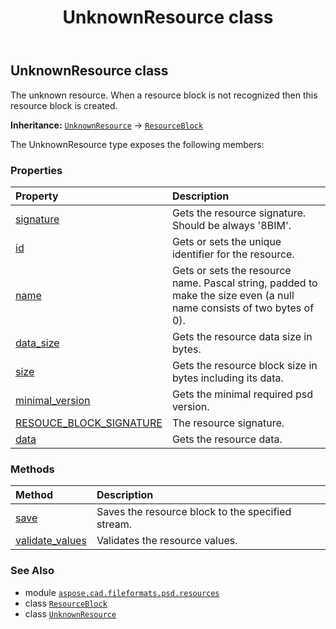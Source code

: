 ﻿---
title: UnknownResource class
second_title: Aspose.CAD for Python via .NET API References
description: 
type: docs
weight: 50
url: /python-net/aspose.cad.fileformats.psd.resources/unknownresource/
is_root: false
---

## UnknownResource class

The unknown resource. When a resource block is not recognized then this resource block is created.



**Inheritance:** [`UnknownResource`](/cad/python-net/aspose.cad.fileformats.psd.resources/unknownresource) → 
[`ResourceBlock`](/cad/python-net/aspose.cad.fileformats.psd/resourceblock)



The UnknownResource type exposes the following members:

### Properties
| Property | Description |
| :- | :- |
| [signature](/cad/python-net/aspose.cad.fileformats.psd.resources/unknownresource/signature) | Gets the resource signature. Should be always '8BIM'. |
| [id](/cad/python-net/aspose.cad.fileformats.psd.resources/unknownresource/id) | Gets or sets the unique identifier for the resource. |
| [name](/cad/python-net/aspose.cad.fileformats.psd.resources/unknownresource/name) | Gets or sets the resource name. Pascal string, padded to make the size even (a null name consists of two bytes of 0). |
| [data_size](/cad/python-net/aspose.cad.fileformats.psd.resources/unknownresource/data_size) | Gets the resource data size in bytes. |
| [size](/cad/python-net/aspose.cad.fileformats.psd.resources/unknownresource/size) | Gets the resource block size in bytes including its data. |
| [minimal_version](/cad/python-net/aspose.cad.fileformats.psd.resources/unknownresource/minimal_version) | Gets the minimal required psd version. |
| [RESOUCE_BLOCK_SIGNATURE](/cad/python-net/aspose.cad.fileformats.psd.resources/unknownresource/resouce_block_signature) | The resource signature. |
| [data](/cad/python-net/aspose.cad.fileformats.psd.resources/unknownresource/data) | Gets the resource data. |


### Methods
| Method | Description |
| :- | :- |
| [save](/cad/python-net/aspose.cad.fileformats.psd.resources/unknownresource/save/#aspose.cad.StreamContainer) | Saves the resource block to the specified stream. |
| [validate_values](/cad/python-net/aspose.cad.fileformats.psd.resources/unknownresource/validate_values/#) | Validates the resource values. |



### See Also
* module [`aspose.cad.fileformats.psd.resources`](..)
* class [`ResourceBlock`](/cad/python-net/aspose.cad.fileformats.psd/resourceblock)
* class [`UnknownResource`](/cad/python-net/aspose.cad.fileformats.psd.resources/unknownresource)
